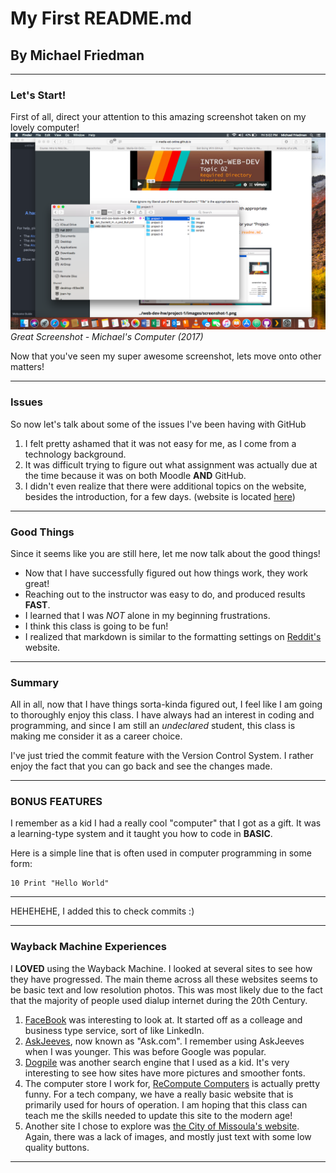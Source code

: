 # My First README.md
## By Michael Friedman

---

### Let's Start!

First of all, direct your attention to this amazing screenshot taken on my lovely computer!
![screenshotofmydirectory](./images/screenshot1.png)
*Great Screenshot - Michael's Computer (2017)*


Now that you've seen my super awesome screenshot, lets move onto other matters!

---

### Issues

So now let's talk about some of the issues I've been having with GitHub

1. I felt pretty ashamed that it was not easy for me, as I come from a technology background.
2. It was difficult trying to figure out what assignment was actually due at the time because it was on both Moodle **AND** GitHub.
3. I didn't even realize that there were additional topics on the website, besides the introduction, for a few days. (website is located [here](https://media-ed-online.github.io/intro-web-dev))


---

### Good Things

Since it seems like you are still here, let me now talk about the good things!

- Now that I have successfully figured out how things work, they work great!
- Reaching out to the instructor was easy to do, and produced results **FAST**.
- I learned that I was *NOT* alone in my beginning frustrations.
- I think this class is going to be fun!
- I realized that markdown is similar to the formatting settings on [Reddit's](http://www.reddit.com) website.

---

### Summary

All in all, now that I have things sorta-kinda figured out, I feel like I am going to thoroughly enjoy this class. I have always had an interest in coding and programming, and since I am still an *undeclared* student, this class is making me consider it as a career choice.

I've just tried the commit feature with the Version Control System. I rather enjoy the fact that you can go back and see the changes made.

---

### BONUS FEATURES

I remember as a kid I had a really cool "computer" that I got as a gift. It was a learning-type system and it taught you how to code in **BASIC**.

Here is a simple line that is often used in computer programming in some form:

```
10 Print "Hello World"
```

---

HEHEHEHE, I added this to check commits :)

---

### Wayback Machine Experiences

I **LOVED** using the Wayback Machine. I looked at several sites to see how they have progressed. The main theme across all these websites seems to be basic text and low resolution photos. This was most likely due to the fact that the majority of people used dialup internet during the 20th Century.

1. [FaceBook](http://www.facebook.com) was interesting to look at. It started off as a colleage and business type service, sort of like LinkedIn.
2. [AskJeeves](http://www.askjeeves.com), now known as "Ask.com". I remember using AskJeeves when I was younger. This was before Google was popular.
3. [Dogpile](http://www.dogpile.com) was another search engine that I used as a kid. It's very interesting to see how sites have more pictures and smoother fonts.
4. The computer store I work for, [ReCompute Computers](http://www.recomputecomputers.com) is actually pretty funny. For a tech company, we have a really basic website that is primarily used for hours of operation. I am hoping that this class can teach me the skills needed to update this site to the modern age!
5. Another site I chose to explore was [the City of Missoula's website](http://ci.missoula.mt.us). Again, there was a lack of images, and mostly just text with some low quality buttons.

---
